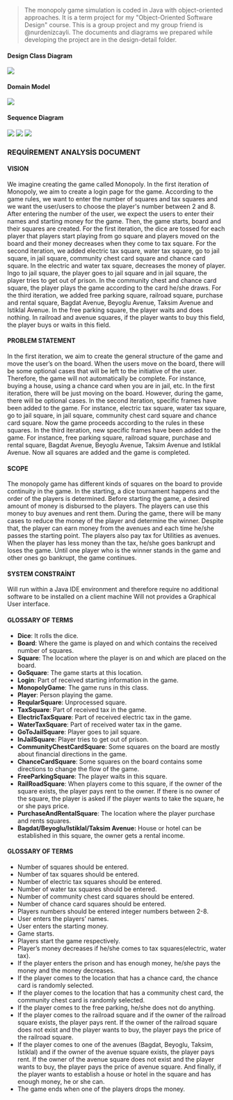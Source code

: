 > The monopoly game simulation is coded in Java with object-oriented approaches. It is a term project for my "Object-Oriented Software Design" course. This is a group project and my group friend is @nurdenizcayli. The documents and diagrams we prepared while developing the project are in the design-detail folder.

#### Design Class Diagram

![](https://github.com/esra-polat/monopoly-game-simulation/blob/master/design-details/monopoly-design-class-diagram.jpg)

#### Domain Model

![](https://github.com/esra-polat/monopoly-game-simulation/blob/master/design-details/monopoly-domain-model.jpg)

#### Sequence Diagram

![](https://github.com/esra-polat/monopoly-game-simulation/blob/master/design-details/monopoly-sequence-diagram-1.jpg)
![](https://github.com/esra-polat/monopoly-game-simulation/blob/master/design-details/monopoly-sequence-diagram-2.jpg)
![](https://github.com/esra-polat/monopoly-game-simulation/blob/master/design-details/monopoly-sequence-diagram-3.jpg)

### REQUİREMENT ANALYSİS DOCUMENT

#### VISION
We imagine creating the game called Monopoly. In the first iteration of Monopoly, we aim to create a login page for the game. According to the game rules, we want to enter the number of squares and tax squares and we want the user/users to choose the player's number between 2 and 8. After entering the number of the user, we expect the users to enter their names and starting money for the game. Then, the game starts, board and their squares are created. For the first iteration, the dice are tossed for each player that players start playing from go square and players moved on the board and their money decreases when they come to tax square. 
For the second iteration, we added electric tax square, water tax square, go to jail square, in jail square, community chest card square and chance card square. In the electric and water tax square, decreases the money of player. Ingo to jail square, the player goes to jail square and in jail square, the player tries to get out of prison. In the community chest and chance card square, the player plays the game according to the card he/she draws.
For the third iteration, we added free parking square, railroad square, purchase and rental square, Bagdat Avenue, Beyoglu Avenue, Taksim Avenue and Istiklal Avenue. In the free parking square, the player waits and does nothing. In railroad and avenue squares, if the player wants to buy this field, the player buys or waits in this field. 

#### PROBLEM STATEMENT
In the first iteration, we aim to create the general structure of the game and move the user’s on the board. When the users move on the board, there will be some optional cases that will be left to the initiative of the user. Therefore, the game will not automatically be complete. For instance, buying a house, using a chance card when you are in jail, etc. In the first iteration, there will be just moving on the board. However, during the game, there will be optional cases.
In the second iteration, specific frames have been added to the game. For instance, electric tax square, water tax square, go to jail square, in jail square, community chest card square and chance card square. Now the game proceeds according to the rules in these squares.
In the third iteration, new specific frames have been added to the game. For instance, free parking square, railroad square, purchase and rental square, Bagdat Avenue, Beyoglu Avenue, Taksim Avenue and Istiklal Avenue. Now all squares are added and the game is completed.

#### SCOPE
The monopoly game has different kinds of squares on the board to provide continuity in the game. In the starting, a dice tournament happens and the order of the players is determined. Before starting the game, a desired amount of money is disbursed to the players. The players can use this money to buy avenues and rent them. During the game, there will be many cases to reduce the money of the player and determine the winner. Despite that, the player can earn money from the avenues and each time he/she passes the starting point. The players also pay tax for Utilities as avenues. When the player has less money than the tax, he/she goes bankrupt and loses the game. Until one player who is the winner 
stands in the game and other ones go bankrupt, the game continues.

#### SYSTEM CONSTRAİNT
Will run within a Java IDE environment and therefore require no additional software to be installed on a client machine Will not provides a Graphical User interface.

#### GLOSSARY OF TERMS 
- **Dice**: It rolls the dice.
- **Board**: Where the game is played on and which contains the received number of squares.
- **Square**: The location where the player is on and which are placed on the board.
- **GoSquare**: The game starts at this location.
- **Login**: Part of received starting information in the game.
- **MonopolyGame**: The game runs in this class.
- **Player**: Person playing the game.
- **ReqularSquare**: Unprocessed square.
- **TaxSquare**: Part of received tax in the game.
- **ElectricTaxSquare**: Part of received electric tax in the game.
- **WaterTaxSquare**: Part of received water tax in the game.
- **GoToJailSquare**: Player goes to jail square.
- **InJailSquare**: Player tries to get out of prison.
- **CommunityChestCardSquare**: Some squares on the board are mostly about financial directions in the game.
- **ChanceCardSquare**: Some squares on the board contains some directions to change the flow of the game.
- **FreeParkingSquare**: The player waits in this square.
- **RailRoadSquare**: When players come to this square, if the owner of the square exists, the player pays rent to the owner. If there is no owner of the square, the player is asked if the player wants to take the square, he or she pays price.
- **PurchaseAndRentalSquare**: The location where the player purchase and rents squares.
- **Bagdat/Beyoglu/Istiklal/Taksim Avenue:** House or hotel can be established in this square, the owner gets a rental income.

#### GLOSSARY OF TERMS 
* Number of squares should be entered.
* Number of tax squares should be entered.
* Number of electric tax squares should be entered.
* Number of water tax squares should be entered.
* Number of community chest card squares should be entered.
* Number of chance card squares should be entered.
* Players numbers should be entered integer numbers between 2-8. 
* User enters the players’ names. 
* User enters the starting money. 
* Game starts. 
* Players start the game respectively. 
* Player’s money decreases if he/she comes to tax squares(electric, water tax).
* If the player enters the prison and has enough money, he/she pays the money and the money decreases.
* If the player comes to the location that has a chance card, the chance card is randomly selected.
* If the player comes to the location that has a community chest card, the community chest card is randomly selected.
* If the player comes to the free parking, he/she does not do anything.
* If the player comes to the railroad square and if the owner of the railroad square exists, the player pays rent. If the owner of the railroad square does not exist and the player wants to buy, the player pays the price of the railroad square.
* If the player comes to one of the avenues (Bagdat, Beyoglu, Taksim, Istiklal) and if the owner of the avenue square exists, the player pays rent. If the owner of the avenue square does not exist and the player wants to buy, the player pays the price of avenue square. And finally, if the player wants to establish a house or hotel in the square and has enough money, he or she can.
* The game ends when one of the players drops the money.
